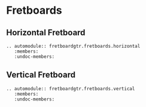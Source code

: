 
# Fretboards

## Horizontal Fretboard

```{eval-rst}
.. automodule:: fretboardgtr.fretboards.horizontal
   :members:
   :undoc-members:
```


## Vertical Fretboard

```{eval-rst}
.. automodule:: fretboardgtr.fretboards.vertical
   :members:
   :undoc-members:
```
